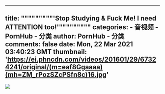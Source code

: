 
---
title: """""""""'Stop Studying & Fuck Me! I need ATTENTION too!'"""""""""
categories: 
    - 音视频
    - PornHub - 分类
author: PornHub - 分类
comments: false
date: Mon, 22 Mar 2021 03:40:23 GMT
thumbnail: 'https://ei.phncdn.com/videos/201601/29/67324241/original/(m=eaf8Ggaaaa)(mh=ZM_rPozSZcPSfn8c)16.jpg'
---

<div>   
<img src="https://ei.phncdn.com/videos/201601/29/67324241/original/(m=eaf8Ggaaaa)(mh=ZM_rPozSZcPSfn8c)16.jpg" referrerpolicy="no-referrer">  
</div>
            